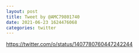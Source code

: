 ```yaml
--- 
layout: post 
title: Tweet by @AMC79801740 
date: 2021-06-23 1624476068 
categories: twitter 
--- 
```

https://twitter.com/o/status/1407780760447242244